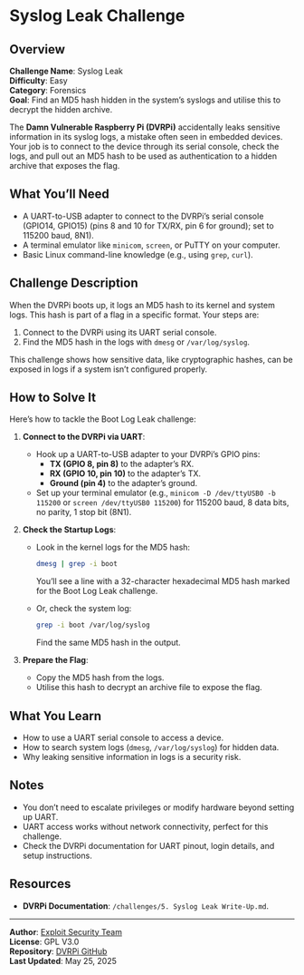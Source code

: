 # Syslog Leak Challenge

## Overview
**Challenge Name**: Syslog Leak  
**Difficulty**: Easy  
**Category**: Forensics  
**Goal**: Find an MD5 hash hidden in the system’s syslogs and utilise this to decrypt the hidden archive.

The **Damn Vulnerable Raspberry Pi (DVRPi)** accidentally leaks sensitive information in its syslog logs, a mistake often seen in embedded devices. Your job is to connect to the device through its serial console, check the logs, and pull out an MD5 hash to be used as authentication to a hidden archive that exposes the flag. 

## What You’ll Need
- A UART-to-USB adapter to connect to the DVRPi’s serial console (GPIO14, GPIO15) (pins 8 and 10 for TX/RX, pin 6 for ground); set to 115200 baud, 8N1).
- A terminal emulator like `minicom`, `screen`, or PuTTY on your computer.
- Basic Linux command-line knowledge (e.g., using `grep`, `curl`).

## Challenge Description
When the DVRPi boots up, it logs an MD5 hash to its kernel and system logs. This hash is part of a flag in a specific format. Your steps are:

1. Connect to the DVRPi using its UART serial console.
2. Find the MD5 hash in the logs with `dmesg` or `/var/log/syslog`.

This challenge shows how sensitive data, like cryptographic hashes, can be exposed in logs if a system isn’t configured properly.

## How to Solve It
Here’s how to tackle the Boot Log Leak challenge:

1. **Connect to the DVRPi via UART**:
   - Hook up a UART-to-USB adapter to your DVRPi’s GPIO pins:
     - **TX (GPIO 8, pin 8)** to the adapter’s RX.
     - **RX (GPIO 10, pin 10)** to the adapter’s TX.
     - **Ground (pin 4)** to the adapter’s ground.
   - Set up your terminal emulator (e.g., `minicom -D /dev/ttyUSB0 -b 115200` or `screen /dev/ttyUSB0 115200`) for 115200 baud, 8 data bits, no parity, 1 stop bit (8N1).

2. **Check the Startup Logs**:
   - Look in the kernel logs for the MD5 hash:
     
     ```bash
     dmesg | grep -i boot
     ```
     
     You’ll see a line with a 32-character hexadecimal MD5 hash marked for the Boot Log Leak challenge.
   
   - Or, check the system log:
     ```bash
     grep -i boot /var/log/syslog
     ```
     Find the same MD5 hash in the output.

3. **Prepare the Flag**:
   - Copy the MD5 hash from the logs.
   - Utilise this hash to decrypt an archive file to expose the flag.

## What You Learn
- How to use a UART serial console to access a device.
- How to search system logs (`dmesg`, `/var/log/syslog`) for hidden data.
- Why leaking sensitive information in logs is a security risk.

## Notes
- You don’t need to escalate privileges or modify hardware beyond setting up UART.
- UART access works without network connectivity, perfect for this challenge.
- Check the DVRPi documentation for UART pinout, login details, and setup instructions.

## Resources
- **DVRPi Documentation**: `/challenges/5. Syslog Leak Write-Up.md`.
  
---

**Author**: [Exploit Security Team](https://www.exploitsecurity.io)  
**License**: GPL V3.0  
**Repository**: [DVRPi GitHub](https://github.com/exploitsecurityio/DVRPi)  
**Last Updated**: May 25, 2025
